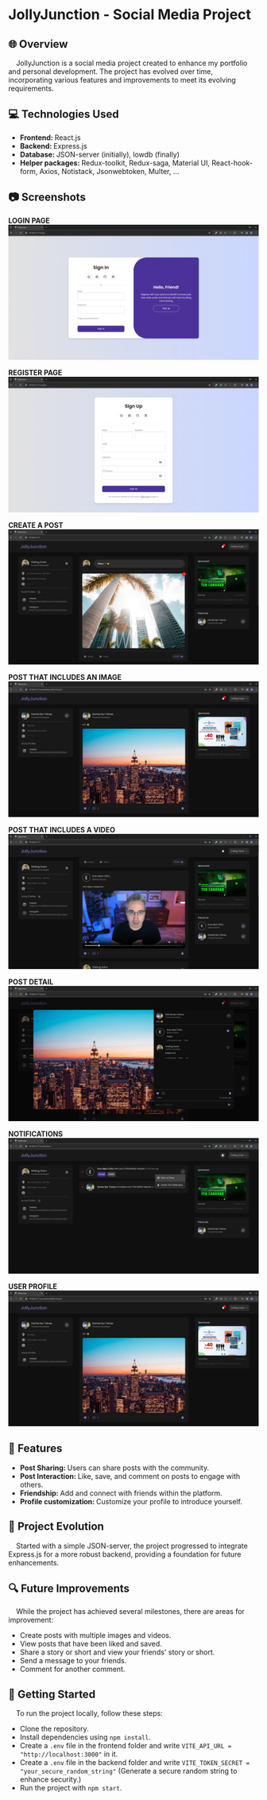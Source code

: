 <h1> JollyJunction - Social Media Project </h1>

<h2> 🌐 Overview </h2>
<p>&nbsp;&nbsp;&nbsp; JollyJunction is a social media project created to enhance my portfolio and personal development. The project has evolved over time, incorporating various features and improvements to meet its evolving requirements.</p>

<h2> 💻 Technologies Used </h2>

* <strong> Frontend: </strong> React.js
* <strong> Backend: </strong> Express.js
* <strong> Database: </strong> JSON-server (initially), lowdb (finally)
* <strong> Helper packages: </strong> Redux-toolkit, Redux-saga,  Material UI, React-hook-form, Axios, Notistack, Jsonwebtoken, Multer, ...

<h2> 📷 Screenshots </h2>
<strong> LOGIN PAGE </strong>
<img src="./images/login.jpeg" /> 
<br />

<strong> REGISTER PAGE </strong>
<img src="./images/register.jpeg" /> 
<br />

<strong> CREATE A POST </strong>
<img src="./images/create-post.jpeg" /> 
<br />

<strong> POST THAT INCLUDES AN IMAGE </strong>
<img src="./images/image-post.jpeg" /> 
<br />

<strong> POST THAT INCLUDES A VIDEO </strong>
<img src="./images/video-post.jpeg" /> 
<br />

<strong> POST DETAIL </strong>
<img src="./images/post-detail.jpeg" /> 
<br />

<strong> NOTIFICATIONS </strong>
<img src="./images/notifications.jpeg" /> 
<br />

<strong> USER PROFILE </strong>
<img src="./images/user-profile.jpeg" /> 
<br />

<h2> 🚀 Features </h2>

* <strong> Post Sharing: </strong> Users can share posts with the community.
* <strong> Post Interaction: </strong> Like, save, and comment on posts to engage with others.
* <strong> Friendship: </strong> Add and connect with friends within the platform.
* <strong> Profile customization: </strong> Customize your profile to introduce yourself.
 
<h2> 🔄 Project Evolution </h2>
<p>&nbsp;&nbsp;&nbsp; Started with a simple JSON-server, the project progressed to integrate Express.js for a more robust backend, providing a foundation for future enhancements.</p>

<h2> 🔍 Future Improvements </h2>
<p>&nbsp;&nbsp;&nbsp; While the project has achieved several milestones, there are areas for improvement: </p>

* Create posts with multiple images and videos.
* View posts that have been liked and saved.
* Share a story or short and view your friends' story or short.
* Send a message to your friends.
* Comment for another comment.

<h2> 🏁 Getting Started </h2>
<p>&nbsp;&nbsp;&nbsp; To run the project locally, follow these steps: </p>

* Clone the repository.
* Install dependencies using <code>npm install</code>.
* Create a <code>.env</code> file in the frontend folder and write <code>VITE_API_URL = "http://localhost:3000"</code> in it.
* Create a <code>.env</code> file in the backend folder and write <code>VITE_TOKEN_SECRET = "your_secure_random_string"</code> (Generate a secure random string to enhance security.)
* Run the project with <code>npm start</code>.
